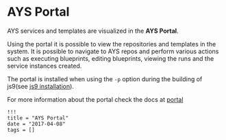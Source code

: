 # AYS Portal

AYS services and templates are visualized in the **AYS Portal**.

Using the portal it is possible to view the repositories and templates in the system. It is possible to navigate to AYS repos and perform various actions such as executing blueprints, editing blueprints, viewing the runs and the service instances created.

The portal is installed when using the `-p` option during the building of js9(see [js9 installation](https://github.com/Jumpscale/developer/blob/master/README.md)).

For more information about the portal check the docs at [portal](https://github.com/Jumpscale/portal9/tree/master/docs/AYS/walkthrough)

```
!!!
title = "AYS Portal"
date = "2017-04-08"
tags = []
```
